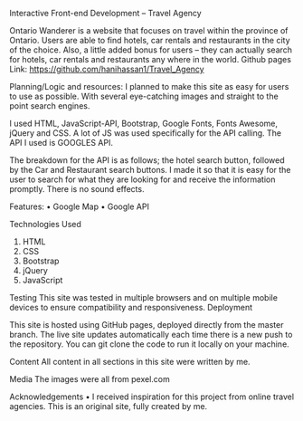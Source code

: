 Interactive Front-end Development – Travel Agency


Ontario Wanderer is a website that focuses on travel within the province of Ontario. Users are able to find hotels, car rentals and restaurants in the city of the choice. Also, a little added bonus for users – they can actually search for hotels, car rentals and restaurants any where in the world. 
Github pages Link:
https://github.com/hanihassan1/Travel_Agency

Planning/Logic and resources:
I planned to make this site as easy for users to use as possible. With several eye-catching images and straight to the point search engines. 


I used HTML, JavaScript-API, Bootstrap, Google Fonts, Fonts Awesome, jQuery and CSS.  A lot of JS was used specifically for the API calling. The API I used is GOOGLES API.

The breakdown for the API is as follows; the hotel search button, followed by the Car and Restaurant search buttons. I made it so that it is easy for the user to search for what they are looking for and receive the information promptly.
There is no sound effects.

Features:
•	Google Map
•	Google API

Technologies Used
1.	HTML
2.	CSS
3.	Bootstrap 
4.	jQuery
5.	JavaScript

Testing
This site was tested in multiple browsers and on multiple mobile devices to ensure compatibility and responsiveness.
Deployment

This site is hosted using GitHub pages, deployed directly from the master branch. The live site updates automatically each time there is a new push to the repository. You can git clone the code to run it locally on your machine.

Content
All content in all sections in this site were written by me.

Media
The images were all from pexel.com

Acknowledgements
•	I received inspiration for this project from online travel agencies.  This is an original site, fully created by me.

